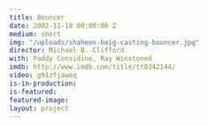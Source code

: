 ```yaml
---
title: Bouncer
date: 2002-11-18 00:00:00 Z
medium: short
img: "/uploads/shaheen-baig-casting-bouncer.jpg"
director: Michael B. Clifford
with: Paddy Considine, Ray Winstoned
imdb: http://www.imdb.com/title/tt0342144/
video: g91zfjaweq
is-in-production: 
is-featured: 
featured-image: 
layout: project
---
```


